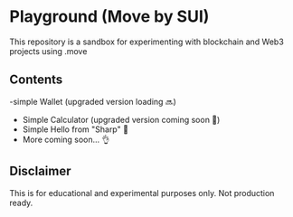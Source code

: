 # Playground (Move by SUI)

This repository is a sandbox for experimenting with blockchain and Web3 projects using .move

## Contents
-simple Wallet (upgraded version loading 🔜)
- Simple Calculator (upgraded version coming soon 📌)
- Simple Hello from "Sharp" 🫶
- More coming soon... 👌

## Disclaimer
This is for educational and experimental purposes only. Not production ready.



